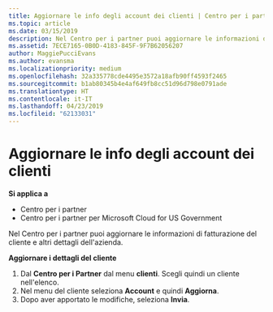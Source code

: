 ```yaml
---
title: Aggiornare le info degli account dei clienti | Centro per i partner
ms.topic: article
ms.date: 03/15/2019
description: Nel Centro per i partner puoi aggiornare le informazioni di fatturazione del cliente e altri dettagli dell'azienda.
ms.assetid: 7ECE7165-0B0D-4183-845F-9F7B62056207
author: MaggiePucciEvans
ms.author: evansma
ms.localizationpriority: medium
ms.openlocfilehash: 32a335778cde4495e3572a18afb90ff4593f2465
ms.sourcegitcommit: b1ab80345b4e4af649fb8cc51d96d798e0791ade
ms.translationtype: HT
ms.contentlocale: it-IT
ms.lasthandoff: 04/23/2019
ms.locfileid: "62133031"
---
```

# <a name="update-customer-account-info"></a>Aggiornare le info degli account dei clienti

**Si applica a**

-  Centro per i partner
-  Centro per i partner per Microsoft Cloud for US Government


Nel Centro per i partner puoi aggiornare le informazioni di fatturazione del cliente e altri dettagli dell'azienda.

**Aggiornare i dettagli del cliente**

1.  Dal **Centro per i Partner** dal menu **clienti**. Scegli quindi un cliente nell'elenco.
2.  Nel menu del cliente seleziona **Account** e quindi **Aggiorna**.
3.  Dopo aver apportato le modifiche, seleziona **Invia**.

 

 



